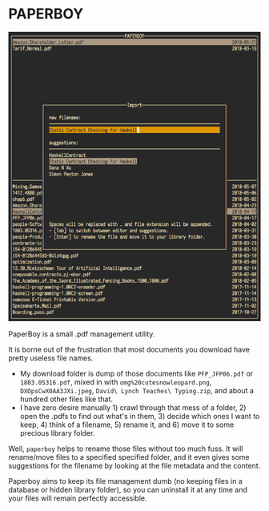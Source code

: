 # PAPERBOY

![import screen](https://raw.githubusercontent.com/2mol/pboy/master/doc/import.png)

PaperBoy is a small .pdf management utility.

It is borne out of the frustration that most documents you download have pretty useless file names.

* My download folder is dump of those documents like `PFP_JFP06.pdf` or `1803.05316.pdf`, mixed in with `omg%20cutesnowleopard.png`, `DXOpsCwX0AA3JXi.jpeg`, `David\ Lynch Teaches\ Typing.zip`, and about a hundred other files like that.
* I have zero desire manually 1) crawl through that mess of a folder, 2) open the .pdfs to find out what's in them, 3) decide which ones I want to keep, 4) think of a filename, 5) rename it, and 6) move it to some precious library folder.

Well, `paperboy` helps to rename those files without too much fuss. It will rename/move files to a specified specified folder, and it even gives some suggestions for the filename by looking at the file metadata and the content.

Paperboy aims to keep its file management dumb (no keeping files in a database or hidden library folder), so you can uninstall it at any time and your files will remain perfectly accessible.
